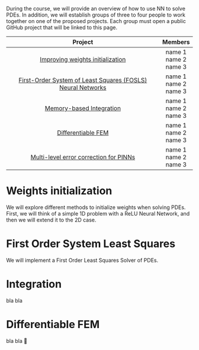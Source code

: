 
During the course, we will provide an overview of how to use NN to solve PDEs. In addition, we will establish groups of three to four people to work together on one of the proposed projects. Each group must open a public GitHub project that will be linked to this page.

| Project |  Members | 
| :---:   | :---: |
| [Improving weights initialization](#initialization)  | name 1 <br/> name 2 <br/> name 3|
| [First-Order System of Least Squares (FOSLS) Neural Networks](#fols)    | name 1 <br/> name 2 <br/> name 3|
| [Memory-based Integration](#int)| name 1 <br/> name 2 <br/> name 3|
| [Differentiable FEM](#diffFEM) | name 1 <br/> name 2 <br/> name 3|
| [Multi-level error correction for PINNs](#Multi-levelPINNs)  | name 1 <br/> name 2 <br/> name 3|


# <a id="initialization"></a> Weights initialization
We will explore different methods to initialize weights when solving PDEs. First, we will think of a simple 1D problem with a ReLU Neural Network, and then we will extend it to the 2D case.
# <a id="fols"></a> First Order System Least Squares
We will implement a First Order Least Squares Solver of PDEs. 
# <a id="int"></a> Integration
bla bla
# <a id="diffFEM"></a> Differentiable FEM
bla bla
🚧

